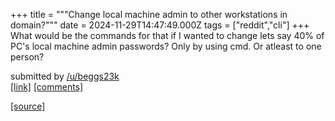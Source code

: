 +++
title = """Change local machine admin to other workstations in domain?"""
date = 2024-11-29T14:47:49.000Z
tags = ["reddit","cli"]
+++
What would be the commands for that if I wanted to change lets say 40% of PC's local machine admin passwords? Only by using cmd. Or atleast to one person?

submitted by [/u/beggs23k](https://www.reddit.com/user/beggs23k)  
[\[link\]](https://www.reddit.com/r/commandline/comments/1h2nd9x/change_local_machine_admin_to_other_workstations/) [\[comments\]](https://www.reddit.com/r/commandline/comments/1h2nd9x/change_local_machine_admin_to_other_workstations/)

[[source]](https://www.reddit.com/r/commandline/comments/1h2nd9x/change_local_machine_admin_to_other_workstations/)
